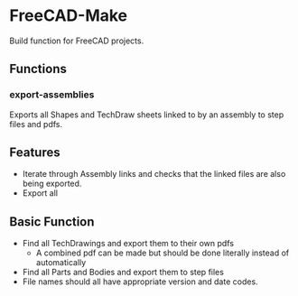 # FreeCAD-Make

Build function for FreeCAD projects.
## Functions
### export-assemblies 
Exports all Shapes and TechDraw sheets linked to by an assembly to step files and pdfs.

## Features
+ Iterate through Assembly links and checks that the linked files are also being exported.
+ Export all

## Basic Function
+ Find all TechDrawings and export them to their own pdfs
    + A combined pdf can be made but should be done literally instead of automatically
+ Find all Parts and Bodies and export them to step files
+ File names should all have appropriate version and date codes.
